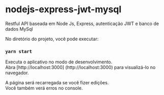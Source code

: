 # nodejs-express-jwt-mysql

Restful API baseada em Node Js, Express, autenticação JWT e banco de dados MySql

No diretório do projeto, você pode executar:

### `yarn start`

Executa o aplicativo no modo de desenvolvimento. <br />
Abra [http://localhost:3000] (http://localhost:3000) para visualizá-lo no navegador.

A página será recarregada se você fizer edições. <br />
Você também verá erros no console.
